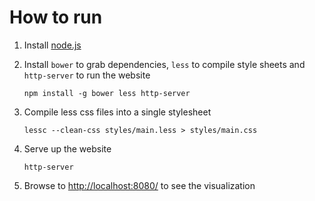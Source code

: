 # How to run

1. Install [node.js](http://nodejs.org/)
2. Install `bower` to grab dependencies, `less` to compile style sheets and
`http-server` to run the website

     `npm install -g bower less http-server`

3. Compile less css files into a single stylesheet

    `lessc --clean-css styles/main.less > styles/main.css`

4. Serve up the website

    `http-server`

5. Browse to [http://localhost:8080/](http://localhost:8080/) to see the
visualization
